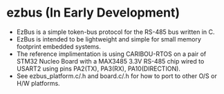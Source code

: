 # ezbus (In Early Development)
* EzBus is a simple token-bus protocol for the RS-485 bus written in C. 
* EzBus is intended to be lightweight and simple for small memory footprint embedded systems.
* The reference implimentation is using CARIBOU-RTOS on a pair of STM32 Nucleo Board with a MAX3485 3.3V RS-485 chip wired to USART2 using pins PA2(TX), PA3(RX), PA10(DIRECTION).
* See ezbus_platform.c/.h and board.c/.h for how to port to other O/S or H/W platforms.

